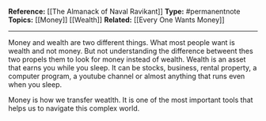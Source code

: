 
**Reference:** [[The Almanack of Naval Ravikant]]
**Type:** #permanentnote 
**Topics:** [[Money]] [[Wealth]] 
**Related:** [[Every One Wants Money]] 

----

Money and wealth are two different things. What most people want is wealth and not money. But not understanding the difference betweent thes two propels them to look for money instead of wealth. Wealth is an asset that earns you while you sleep. It can be stocks, business, rental property, a computer program, a youtube channel or almost anything that runs even when you sleep.

Money is how we transfer weatlth. It is one of the most important tools that helps us to navigate this complex world.